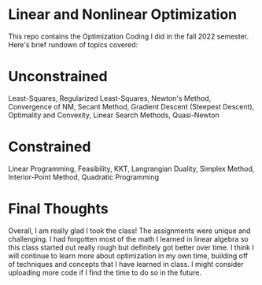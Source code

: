 # Linear and Nonlinear Optimization

This repo contains the Optimization Coding I did in the fall 2022 semester. 
Here's brief rundown of topics covered: 

# Unconstrained

Least-Squares, Regularized Least-Squares, Newton's Method, Convergence of NM, Secant Method, Gradient Descent (Steepest Descent), Optimality and Convexity, Linear Search Methods, Quasi-Newton

# Constrained 

Linear Programming, Feasibility, KKT, Langrangian Duality, Simplex Method, Interior-Point Method, Quadratic Programming

# Final Thoughts 

Overall, I am really glad I took the class! The assignments were unique and challenging. I had forgotten most of the math I learned in linear algebra so this class started out really rough but definitely got better over time. I think I will continue to learn more about optimization in my own time, building off of techniques and concepts that I have learned in class. I might consider uploading more code if I find the time to do so in the future. 

